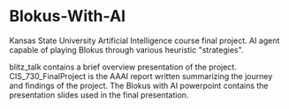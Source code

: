 # Blokus-With-AI
Kansas State University Artificial Intelligence course final project. AI agent capable of playing Blokus through various heuristic "strategies". 

blitz_talk contains a brief overview presentation of the project. 
CIS_730_FinalProject is the AAAI report written summarizing the journey and findings of the project. 
The Blokus with AI powerpoint contains the presentation slides used in the final presentation.

